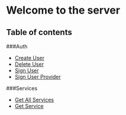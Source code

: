 # Welcome to the server

## Table of contents

###Auth
* [Create User](auth/createUser.md)
* [Delete User](auth/deleteUser.md)
* [Sign User](auth/signUser.md)
* [Sign User Provider](auth/signUserProvider.md)

###Services
* [Get All Services](services/getAllServices.md)
* [Get Service](services/getService.md)
